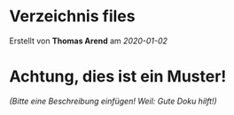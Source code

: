 # Verzeichnis files

Erstellt von **Thomas Arend** am *2020-01-02*

# Achtung, dies ist ein **Muster!**

*(Bitte eine Beschreibung einfügen! Weil: Gute Doku hilft!)*

